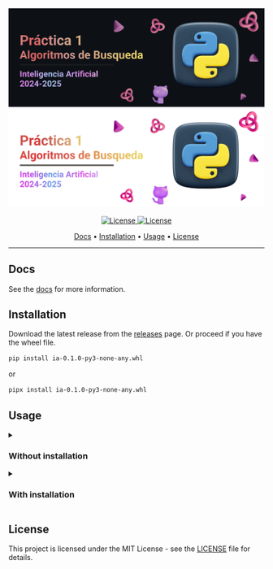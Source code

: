 <div align="center">
  <img src="/.github/images/github-header-image.webp#gh-dark-mode-only" alt="GitHub Header Image" width="auto" />
  <img src="/.github/images/github-header-image-light.webp#gh-light-mode-only" alt="GitHub Header Image" width="auto" />
  
  <!-- Badges -->
  <p></p> 
  <a href="https://ull.es">
    <img
      alt="License"
      src="https://img.shields.io/badge/ULL-5C068C?style=for-the-badge&logo=gitbook&labelColor=302D41"
    />
  </a>
  <a href="https://github.com/hadronomy/PR1-IA-2425/blob/main/LICENSE">
    <img
      alt="License"
      src="https://img.shields.io/badge/MIT-EE999F?style=for-the-badge&logo=starship&label=LICENSE&labelColor=302D41"
    />
  </a>
  <p></p>
  <!-- TOC -->
  <a href="#docs">Docs</a> •
  <a href="#build">Installation</a> •
  <a href="#usage">Usage</a> •
  <a href="#license">License</a>
  <hr />
</div>

## Docs

See the [docs](/docs/README.md) for more information.

## Installation

Download the latest release from the [releases](https://github.com/hadronomy/PR1-IA-2425/releases/latest) page.
Or proceed if you have the wheel file.

```bash
pip install ia-0.1.0-py3-none-any.whl
```

or

```bash
pipx install ia-0.1.0-py3-none-any.whl
```

## Usage

<details>
<summary>

### Without installation

</summary>


To ensure the appropriate environment is set up, we use [Poetry](https://python-poetry.org/).

#### 1. Install Poetry

```bash
pipx install poetry
```

#### 2. Clone the repository and navigate to the project directory

```bash
git clone git@github.com:hadronomy/PR1-IA-2425.git
cd PR1-IA-2425
```

#### 3. Install the dependencies and create a virtual environment

```bash
poetry install
```

#### 4. Activate the virtual environment

```bash
poetry shell
```

#### 5. Run the application

```bash
ia --help
```

or

```bash
python -m ia --help
```
</details>

<details>
<summary>

### With installation

</summary>

#### Run the application

```bash
ia --help
```

or

```bash
python -m ia --help
```

</details>

## License

This project is licensed under the MIT License -
see the [LICENSE](/LICENSE) file for details.
